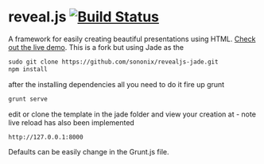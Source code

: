 # reveal.js [![Build Status](https://travis-ci.org/hakimel/reveal.js.png?branch=master)](https://travis-ci.org/hakimel/reveal.js)

A framework for easily creating beautiful presentations using HTML. [Check out the live demo](http://lab.hakim.se/reveal-js/). This is a fork but using Jade as the 

```html
sudo git clone https://github.com/sononix/revealjs-jade.git
npm install
```

after the installing dependencies all you need to do it fire up grunt 

```html
grunt serve 
```

edit or clone the template in the jade folder and view your creation at - note live reload has also been implemented 

```html
http://127.0.0.1:8000 
```

Defaults can be easily change in the Grunt.js file.


